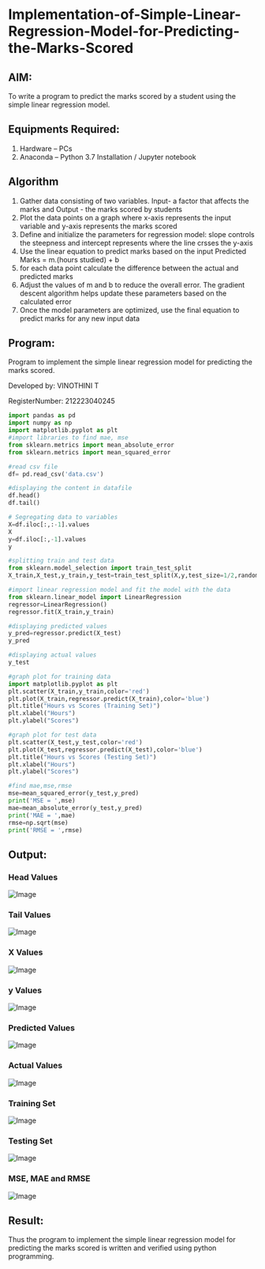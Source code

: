 # Implementation-of-Simple-Linear-Regression-Model-for-Predicting-the-Marks-Scored

## AIM:
To write a program to predict the marks scored by a student using the simple linear regression model.

## Equipments Required:
1. Hardware – PCs
2. Anaconda – Python 3.7 Installation / Jupyter notebook

## Algorithm
1. Gather data consisting of two variables. Input- a factor that affects the marks and Output - the marks scored by students
2. Plot the data points on a graph where x-axis represents the input variable and y-axis represents the marks scored
3. Define and initialize the parameters for regression model: slope controls the steepness and intercept represents where the line crsses the y-axis
4. Use the linear equation to predict marks based on the input Predicted Marks = m.(hours studied) + b
5. for each data point calculate the difference between the actual and predicted marks
6. Adjust the values of m and b to reduce the overall error. The gradient descent algorithm helps update these parameters based on the calculated error
7. Once the model parameters are optimized, use the final equation to predict marks for any new input data

## Program:
Program to implement the simple linear regression model for predicting the marks scored.

Developed by: VINOTHINI T

RegisterNumber: 212223040245
```python
import pandas as pd
import numpy as np
import matplotlib.pyplot as plt
#import libraries to find mae, mse
from sklearn.metrics import mean_absolute_error
from sklearn.metrics import mean_squared_error

#read csv file
df= pd.read_csv('data.csv')

#displaying the content in datafile
df.head()
df.tail()

# Segregating data to variables
X=df.iloc[:,:-1].values
X
y=df.iloc[:,-1].values
y

#splitting train and test data
from sklearn.model_selection import train_test_split
X_train,X_test,y_train,y_test=train_test_split(X,y,test_size=1/2,random_state=0)

#import linear regression model and fit the model with the data
from sklearn.linear_model import LinearRegression
regressor=LinearRegression()
regressor.fit(X_train,y_train)

#displaying predicted values
y_pred=regressor.predict(X_test)
y_pred

#displaying actual values
y_test

#graph plot for training data
import matplotlib.pyplot as plt
plt.scatter(X_train,y_train,color='red')
plt.plot(X_train,regressor.predict(X_train),color='blue')
plt.title("Hours vs Scores (Training Set)")
plt.xlabel("Hours")
plt.ylabel("Scores")

#graph plot for test data
plt.scatter(X_test,y_test,color='red')
plt.plot(X_test,regressor.predict(X_test),color='blue')
plt.title("Hours vs Scores (Testing Set)")
plt.xlabel("Hours")
plt.ylabel("Scores")

#find mae,mse,rmse
mse=mean_squared_error(y_test,y_pred)
print('MSE = ',mse)
mae=mean_absolute_error(y_test,y_pred)
print('MAE = ',mae)
rmse=np.sqrt(mse)
print('RMSE = ',rmse)
```

## Output:
### Head Values
![Image](https://github.com/user-attachments/assets/9e287af0-ff4a-4350-afff-12a9164ad37a)

### Tail Values
![Image](https://github.com/user-attachments/assets/27ea04aa-99f5-4f3c-99db-90c37f332f54)

### X Values
![Image](https://github.com/user-attachments/assets/52faf9f8-f435-4a58-935d-e4d89fc95e3c)


### y Values
![Image](https://github.com/user-attachments/assets/54e0a398-ffb0-40da-89c7-d5a78394473f)

### Predicted Values
![Image](https://github.com/user-attachments/assets/9c2a67f6-156e-4bd9-acfa-589e386f4b67)


### Actual Values
![Image](https://github.com/user-attachments/assets/1334df3c-b63e-42ad-a8cf-6c15b292a7bd)

### Training Set
![Image](https://github.com/user-attachments/assets/53590d4e-3a9c-44cd-b44d-448f7308a382)

### Testing Set
![Image](https://github.com/user-attachments/assets/885c9d55-6bf8-41a9-bcec-5ead0f3153af)

### MSE, MAE and RMSE
![Image](https://github.com/user-attachments/assets/c6706544-e259-47df-88c7-e0e4677a2196)


## Result:
Thus the program to implement the simple linear regression model for predicting the marks scored is written and verified using python programming.
